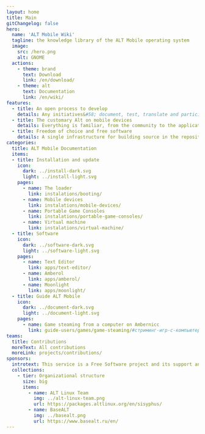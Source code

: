 ```yaml
---
layout: home
title: Main
gitChangelog: false
hero:
  name: 'ALT Mobile Wiki'
  tagline: the knowledge library of the ALT Mobile operating system
  image:
    src: /hero.png
    alt: GNOME
  actions:
    - theme: brand
      text: Download
      link: /en/download/
    - theme: alt
      text: Documentation
      link: /en/wiki/
features:
  - title: An open process to develop
    details: Any initiatives&#58; document, test, translate and participate in development
  - title: The customary Alt on mobile devices
    details: Everything is familiar, from the community to the applications in the operating system.
  - title: Freedom of choice and free software
    details: A single infrastructure for building source in the repository Sisyphus
categories:
  title: ALT Mobile Documentation
  items:
  - title: Installation and update
    icon:
      dark: ../install-dark.svg
      light: ../install-light.svg
    pages:
      - name: The loader
        link: instalations/booting/
      - name: Mobile devices
        link: instalations/mobile-devices/
      - name: Portable Game Consoles
        link: instalations/portable-game-consoles/
      - name: Virtual machine
        link: instalations/virtual-machine/
  - title: Software
    icon:
      dark: ../software-dark.svg
      light: ../software-light.svg
    pages:
      - name: Text Editor
        link: apps/text-editor/
      - name: Amberol
        link: apps/amberol/
      - name: Moonlight
        link: apps/moonlight/
  - title: Guide ALT Mobile
    icon:
      dark: ../document-dark.svg
      light: ../document-light.svg
    pages:
      - name: Game steaming from a computer on Ambernicc
        link: guide-users/games/game-steaming/#стриминг-игр-с-компьютера-на-anbernic/
teams:
  title: Contributions
  moreText: All contributions
  moreLink: projects/contributions/
sponsors:
  introtext: This service is a Free Software project and its support and development depends only on our joint activity.
  collections:
    - tier: Organizational structure
      size: big
      items:
        - name: ALT Linux Team
          img: ../alt-linux-team.png
          url: https://packages.altlinux.org/en/sisyphus/
        - name: BaseALT
          img: ../basealt.png
          url: https://www.basealt.ru/en/
---
```

